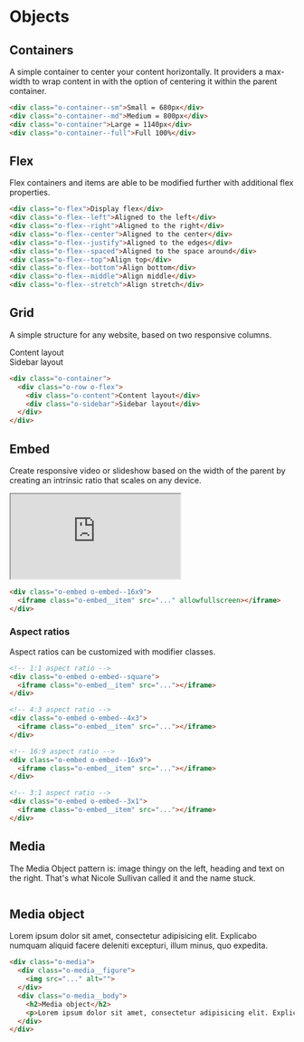 # Objects

## Containers
A simple container to center your content horizontally. It providers a max-width to wrap content in with the option of centering it within the parent container.

```html
<div class="o-container--sm">Small = 680px</div>
<div class="o-container--md">Medium = 800px</div>
<div class="o-container">Large = 1140px</div>
<div class="o-container--full">Full 100%</div>
```

## Flex
Flex containers and items are able to be modified further with additional flex properties.
```html
<div class="o-flex">Display flex</div>
<div class="o-flex--left">Aligned to the left</div>
<div class="o-flex--right">Aligned to the right</div>
<div class="o-flex--center">Aligned to the center</div>
<div class="o-flex--justify">Aligned to the edges</div>
<div class="o-flex--spaced">Aligned to the space around</div>
<div class="o-flex--top">Align top</div>
<div class="o-flex--bottom">Align bottom</div>
<div class="o-flex--middle">Align middle</div>
<div class="o-flex--stretch">Align stretch</div>
```

## Grid
A simple structure for any website, based on two responsive columns.

<div class="Docs">
  <div class="o-container">
    <div class="o-row o-flex">
      <div class="o-content">Content layout</div>
      <div class="o-sidebar">Sidebar layout</div>
    </div>
  </div>
</div>

```html
<div class="o-container">
  <div class="o-row o-flex">
    <div class="o-content">Content layout</div>
    <div class="o-sidebar">Sidebar layout</div>
  </div>
</div>
```

## Embed
Create responsive video or slideshow based on the width of the parent by creating an intrinsic ratio that scales on any device.

<div class="Docs">
  <div class="o-embed o-embed--16x9">
    <iframe class="o-embed__item" src="https://www.youtube.com/embed/5fOqdNnX4nQ" allowfullscreen=""></iframe> 
  </div>
</div>

```html
<div class="o-embed o-embed--16x9">
  <iframe class="o-embed__item" src="..." allowfullscreen></iframe> 
</div>
```

### Aspect ratios
Aspect ratios can be customized with modifier classes.

```html
<!-- 1:1 aspect ratio -->
<div class="o-embed o-embed--square">
  <iframe class="o-embed__item" src="..."></iframe> 
</div>

<!-- 4:3 aspect ratio -->
<div class="o-embed o-embed--4x3">
  <iframe class="o-embed__item" src="..."></iframe> 
</div>

<!-- 16:9 aspect ratio -->
<div class="o-embed o-embed--16x9">
  <iframe class="o-embed__item" src="..."></iframe> 
</div>

<!-- 3:1 aspect ratio -->
<div class="o-embed o-embed--3x1">
  <iframe class="o-embed__item" src="..."></iframe> 
</div>
```

## Media
The Media Object pattern is: image thingy on the left, heading and text on the right.
That's what Nicole Sullivan called it and the name stuck.

<div class="Docs">
  <div class="o-media">
    <div class="o-media__figure">
      <img src="http://lorempixel.com/200/200/" alt="">
    </div>
    <div class="o-media__body">
      <h2>Media object</h2>
      <p>Lorem ipsum dolor sit amet, consectetur adipisicing elit. Explicabo numquam aliquid facere deleniti excepturi, illum minus, quo expedita.</p>
    </div>
  </div>
</div>

```html
<div class="o-media">
  <div class="o-media__figure">
    <img src="..." alt="">
  </div>
  <div class="o-media__body">
    <h2>Media object</h2>
    <p>Lorem ipsum dolor sit amet, consectetur adipisicing elit. Explicabo numquam aliquid facere deleniti excepturi, illum minus, quo expedita. Id asperiores labore beatae provident, cumque voluptas totam porro explicabo. Officiis, accusantium.</p>
  </div>
</div>
```







